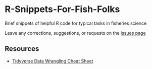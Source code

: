 # R-Snippets-For-Fish-Folks
Brief snippets of helpful R code for typical tasks in fisheries science

Leave any corrections, suggestions, or requests on the [issues page](https://github.com/SOLV-Code/R-Snippets-For-Fish-Folks/issues)

## Resources

* [Tidyverse Data Wrangling Cheat Sheet](https://www.rstudio.com/wp-content/uploads/2015/02/data-wrangling-cheatsheet.pdf)





